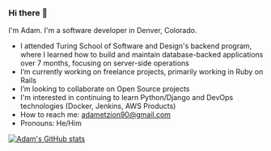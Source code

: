 ### Hi there 👋

I'm Adam. I'm a software developer in Denver, Colorado.

- I attended Turing School of Software and Design's backend program, where I learned how to build and maintain database-backed applications over 7 months, focusing on server-side operations
- I’m currently working on freelance projects, primarily working in Ruby on Rails
- I’m looking to collaborate on Open Source projects
- I'm interested in continuing to learn Python/Django and DevOps technologies (Docker, Jenkins, AWS Products)
- How to reach me: adametzion90@gmail.com
- Pronouns: He/Him

[![Adam's GitHub stats](https://github-readme-stats.vercel.app/api?username=aetzion1&count_private=true&show_icons=true&theme=merko)](https://github.com/aetzion1/github-readme-stats)
